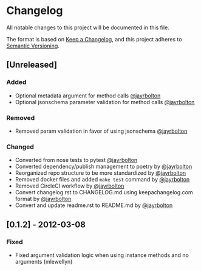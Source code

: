 # Changelog

All notable changes to this project will be documented in this file.

The format is based on [Keep a Changelog](https://keepachangelog.com/en/1.0.0/),
and this project adheres to [Semantic Versioning](https://semver.org/spec/v2.0.0.html).

## [Unreleased]

### Added
- Optional metadata argument for method calls [@jayrbolton](https://github.com/jayrbolton)
- Optional jsonschema parameter validation for method calls [@jayrbolton](https://github.com/jayrbolton)

### Removed
- Removed param validation in favor of using jsonschema [@jayrbolton](https://github.com/jayrbolton)

### Changed
- Converted from nose tests to pytest [@jayrbolton](https://github.com/jayrbolton)
- Converted dependency/publish management to poetry by [@jayrbolton](https://github.com/jayrbolton)
- Reorganized repo structure to be more standardized by [@jayrbolton](https://github.com/jayrbolton)
- Removed docker files and added `make test` command by [@jayrbolton](https://github.com/jayrbolton)
- Removed CircleCI workflow by [@jayrbolton](https://github.com/jayrbolton)
- Convert changelog.rst to CHANGELOG.md using keepachangelog.com format by [@jayrbolton](https://github.com/jayrbolton)
- Convert and update readme.rst to README.md by [@jayrbolton](https://github.com/jayrbolton)

## [0.1.2] - 2012-03-08
### Fixed
- Fixed argument validation logic when using instance methods and no arguments (mlewellyn)
